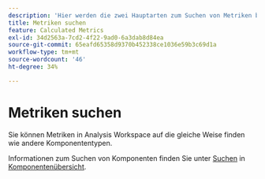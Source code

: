 ```yaml
---
description: 'Hier werden die zwei Hauptarten zum Suchen von Metriken beschrieben: Sortieren und Filtern.'
title: Metriken suchen
feature: Calculated Metrics
exl-id: 34d2563a-7cd2-4f22-9ad0-6a3dab8d84ea
source-git-commit: 65eafd65358d9370b452338ce1036e59b3c69d1a
workflow-type: tm+mt
source-wordcount: '46'
ht-degree: 34%

---
```


# Metriken suchen

Sie können Metriken in Analysis Workspace auf die gleiche Weise finden wie andere Komponententypen.

Informationen zum Suchen von Komponenten finden Sie unter [Suchen](/help/components/overview.md#search) in [Komponentenübersicht](/help/components/overview.md).
